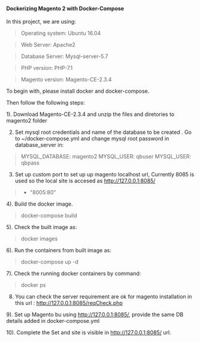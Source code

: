 #### Dockerizing Magento 2 with Docker-Compose

In this project, we are using:

> Operating system: Ubuntu 16.04

> Web Server: Apache2

> Database Server: Mysql-server-5.7

> PHP version: PHP-7.1

> Magento version: Magento-CE-2.3.4

To begin with, please install docker and docker-compose. 

Then follow the following steps:

1). Download Magento-CE-2.3.4 and unzip the files and diretories to magento2 folder 


2) Set mysql root credentials and name of the database to be created . Go to ~/docker-compose.yml and change mysql root password in database_server in:

>  MYSQL_DATABASE: magento2
>  MYSQL_USER: qbuser
>  MYSQL_USER: qbpass

3) Set up custom port to set up up magento localhost url, Currently 8085 is used so the local site is accesed as http://127.0.0.1:8085/
>   - "8005:80"

4). Build the docker image.

> docker-compose build

5). Check the built image as:

> docker images

6). Run the containers from built image as:

> docker-compose up -d

7). Check the running docker containers by command:

> docker ps

8) You can check the server requirement are ok for magento installation in this url : http://127.0.0.1:8085/reqCheck.php

9). Set up Magento bu using http://127.0.0.1:8085/, provide the same DB details added in docker-compose.yml

10). Complete the Set and site is visible in http://127.0.0.1:8085/ url.


